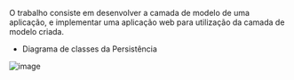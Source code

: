 O trabalho consiste em desenvolver a camada de modelo de uma aplicação, e implementar uma aplicação web para utilização da camada de modelo criada.

* Diagrama de classes da Persistência

![image](https://user-images.githubusercontent.com/85123013/170891490-f7b8b00e-a259-41d1-a092-0c0ce8ba6be9.png)
